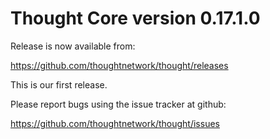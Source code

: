 Thought Core version 0.17.1.0
==========================

Release is now available from:

  <https://github.com/thoughtnetwork/thought/releases>

This is our first release.

Please report bugs using the issue tracker at github:

  <https://github.com/thoughtnetwork/thought/issues>
